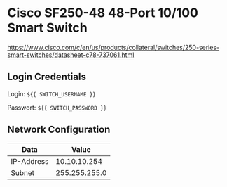 # Cisco SF250-48 48-Port 10/100 Smart Switch

https://www.cisco.com/c/en/us/products/collateral/switches/250-series-smart-switches/datasheet-c78-737061.html

## Login Credentials

Login: `${{ SWITCH_USERNAME }}`

Passwort: `${{ SWITCH_PASSWORD }}`

## Network Configuration

| Data       | Value         |
| ---------- | ------------- |
| IP-Address | 10.10.10.254  |
| Subnet     | 255.255.255.0 |
